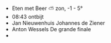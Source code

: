 - Eten met Beer ⛅ zon, -1 - 5°
- 08:43 ontbijt
- Jan Nieuwenhuis Johannes de Ziener
- Anton Wessels De grande finale
-